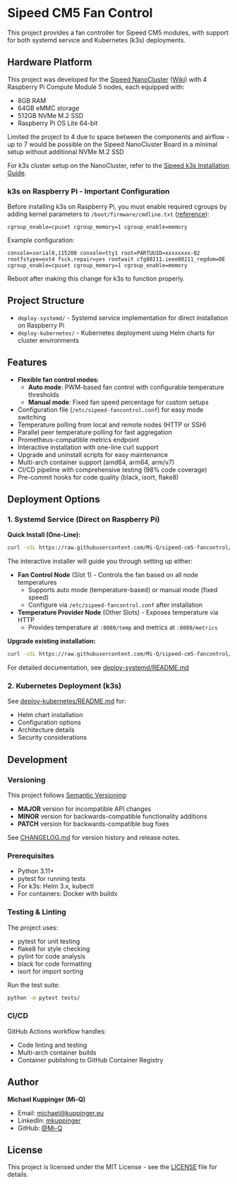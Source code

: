 # Sipeed CM5 Fan Control

This project provides a fan controller for Sipeed CM5 modules, with support for both systemd service and Kubernetes (k3s) deployments.

## Hardware Platform

This project was developed for the [Sipeed NanoCluster](https://classic.sipeed.com/nanocluster) ([Wiki](https://wiki.sipeed.com/nanocluster)) with 4 Raspberry Pi Compute Module 5 nodes, each equipped with:
- 8GB RAM
- 64GB eMMC storage
- 512GB NVMe M.2 SSD
- Raspberry Pi OS Lite 64-bit

Limited the project to 4 due to space between the components and airflow - up to 7 would be possible on the Sipeed NanoCluster Board in a minimal setup without additional NVMe M.2 SSD

For k3s cluster setup on the NanoCluster, refer to the [Sipeed k3s Installation Guide](https://wiki.sipeed.com/hardware/en/cluster/NanoCluster/k3s.html).

### k3s on Raspberry Pi - Important Configuration

Before installing k3s on Raspberry Pi, you must enable required cgroups by adding kernel parameters to `/boot/firmware/cmdline.txt` ([reference](https://forums.raspberrypi.com/viewtopic.php?t=365198)):

```
cgroup_enable=cpuset cgroup_memory=1 cgroup_enable=memory
```

Example configuration:
```
console=serial0,115200 console=tty1 root=PARTUUID=xxxxxxxx-02 rootfstype=ext4 fsck.repair=yes rootwait cfg80211.ieee80211_regdom=DE cgroup_enable=cpuset cgroup_memory=1 cgroup_enable=memory
```

Reboot after making this change for k3s to function properly.

## Project Structure

- `deploy-systemd/` - Systemd service implementation for direct installation on Raspberry Pi
- `deploy-kubernetes/` - Kubernetes deployment using Helm charts for cluster environments

## Features

- **Flexible fan control modes**:
  - **Auto mode**: PWM-based fan control with configurable temperature thresholds
  - **Manual mode**: Fixed fan speed percentage for custom setups
- Configuration file (`/etc/sipeed-fancontrol.conf`) for easy mode switching
- Temperature polling from local and remote nodes (HTTP or SSH)
- Parallel peer temperature polling for fast aggregation
- Prometheus-compatible metrics endpoint
- Interactive installation with one-line curl support
- Upgrade and uninstall scripts for easy maintenance
- Multi-arch container support (amd64, arm64, arm/v7)
- CI/CD pipeline with comprehensive testing (98% code coverage)
- Pre-commit hooks for code quality (black, isort, flake8)

## Deployment Options

### 1. Systemd Service (Direct on Raspberry Pi)

**Quick Install (One-Line):**
```bash
curl -sSL https://raw.githubusercontent.com/Mi-Q/sipeed-cm5-fancontrol/main/deploy-systemd/install.sh | sudo bash
```

The interactive installer will guide you through setting up either:
- **Fan Control Node** (Slot 1) - Controls the fan based on all node temperatures
  - Supports auto mode (temperature-based) or manual mode (fixed speed)
  - Configure via `/etc/sipeed-fancontrol.conf` after installation
- **Temperature Provider Node** (Other Slots) - Exposes temperature via HTTP
  - Provides temperature at `:8080/temp` and metrics at `:8080/metrics`

**Upgrade existing installation:**
```bash
curl -sSL https://raw.githubusercontent.com/Mi-Q/sipeed-cm5-fancontrol/main/deploy-systemd/install.sh | sudo bash -s -- --reinstall
```

For detailed documentation, see [deploy-systemd/README.md](./deploy-systemd/README.md)

### 2. Kubernetes Deployment (k3s)

See [deploy-kubernetes/README.md](./deploy-kubernetes/README.md) for:
- Helm chart installation
- Configuration options
- Architecture details
- Security considerations

## Development

### Versioning

This project follows [Semantic Versioning](https://semver.org/):
- **MAJOR** version for incompatible API changes
- **MINOR** version for backwards-compatible functionality additions
- **PATCH** version for backwards-compatible bug fixes

See [CHANGELOG.md](CHANGELOG.md) for version history and release notes.

### Prerequisites
- Python 3.11+
- pytest for running tests
- For k3s: Helm 3.x, kubectl
- For containers: Docker with buildx

### Testing & Linting
The project uses:
- pytest for unit testing
- flake8 for style checking
- pylint for code analysis
- black for code formatting
- isort for import sorting

Run the test suite:
```bash
python -m pytest tests/
```

### CI/CD
GitHub Actions workflow handles:
- Code linting and testing
- Multi-arch container builds
- Container publishing to GitHub Container Registry

## Author

**Michael Kuppinger (Mi-Q)**
- Email: michael@kuppinger.eu
- LinkedIn: [mkuppinger](https://www.linkedin.com/in/mkuppinger/)
- GitHub: [@Mi-Q](https://github.com/Mi-Q)

## License

This project is licensed under the MIT License - see the [LICENSE](LICENSE) file for details.

